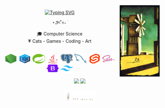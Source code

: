<img src="https://github.com/Beeboopmeow/beeboopmeow/blob/main/assets/ico.png" width="25%" align="right" />

<div align="center">

[![Typing SVG](https://readme-typing-svg.demolab.com?font=Fira+Code&duration=3500&pause=500&color=F796D6&center=true&random=false&width=435&lines=hello%2C+my+name+is+Constanze+%E2%8B%86%E0%B1%A8%E0%A7%8E%E2%82%8A%CB%9A%E2%8A%B9%E2%99%A1;welcome+to+my+profile+%E0%AB%AE%EA%92%B0+%CB%B6%E2%80%A2+%E0%BC%9D+%E2%80%A2%CB%B6%EA%92%B1%E1%83%90+%E2%99%A1)](https://git.io/typing-svg)
  
  ⋆౨ৎ˚⟡˖ ࣪
  
  🎓 Computer Science
  <br>
  💗 Cats - Games - Coding - Art
  
  <div style="display: inline_block"><br>
    <img align="center" alt="Node.js" height="30" width="40" src="https://raw.githubusercontent.com/devicons/devicon/master/icons/nodejs/nodejs-original.svg">
    <img align="center" alt="Sequelize" height="30" width="40" src="https://raw.githubusercontent.com/devicons/devicon/master/icons/sequelize/sequelize-original.svg">
    <img align="center" alt="Java Spring" height="30" width="40" src="https://raw.githubusercontent.com/devicons/devicon/refs/heads/master/icons/spring/spring-original.svg">
    <img align="center" alt="Java" height="30" width="40" src="https://raw.githubusercontent.com/devicons/devicon/master/icons/java/java-plain.svg">
    <img align="center" alt="PostgreSQL" height="30" width="40" src="https://raw.githubusercontent.com/devicons/devicon/refs/heads/master/icons/postgresql/postgresql-original.svg">
    <img align="center" alt="MySQL" height="30" width="40" src="https://raw.githubusercontent.com/devicons/devicon/refs/heads/master/icons/mysql/mysql-original.svg">
    <img align="center" alt="Svelte" height="30" width="40" src="https://raw.githubusercontent.com/devicons/devicon/master/icons/svelte/svelte-original.svg">
    <img align="center" alt="Sass" height="30" width="40" src="https://raw.githubusercontent.com/devicons/devicon/master/icons/sass/sass-original.svg">
    <img align="center" alt="Bootstrap" height="30" width="40" src="https://raw.githubusercontent.com/devicons/devicon/master/icons/bootstrap/bootstrap-original.svg">
    <img align="center" alt="Tailwind" height="30" width="40" src="https://raw.githubusercontent.com/devicons/devicon/master/icons/tailwindcss/tailwindcss-original.svg">
    
  </div>

  <br>
  
  <div>
    <a href = "mailto:constanzemiranda@gmail.com"><img src="https://img.shields.io/badge/-Gmail-%23333?style=for-the-badge&logo=gmail&logoColor=white" target="_blank"></a>
    <a href="https://www.linkedin.com/in/constanze-miranda-5a55a9210" target="_blank"><img src="https://img.shields.io/badge/-LinkedIn-%230077B5?style=for-the-badge&logo=linkedin&logoColor=white" target="_blank"></a>
  </div>

  <br>
  
  <img src="https://github.com/Beeboopmeow/beeboopmeow/blob/main/assets/nier.gif" width="20%" align="center" />
</div>
